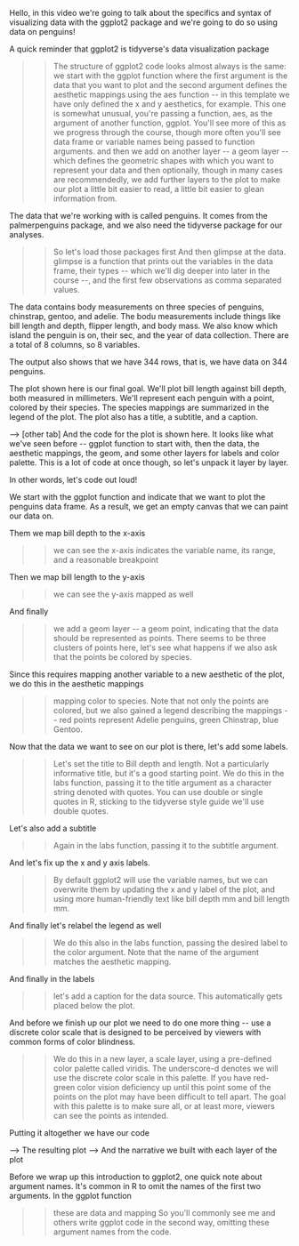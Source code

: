 Hello, in this video we're going to talk about the specifics and syntax of visualizing data with the ggplot2 package and we're going to do so using data on penguins! 

>>

A quick reminder that ggplot2 is tidyverse's data visualization package

>> The structure of ggplot2 code looks almost always is the same: 
>> we start with the ggplot function 
>> where the first argument is the data that you want to plot
>> and the second argument defines the aesthetic mappings using the aes function -- in this template we have only defined the x and y aesthetics, for example. This one is somewhat unusual, you're passing a function, aes, as the argument of another function, ggplot. You'll see more of this as we progress through the course, though more often you'll see data frame or variable names being passed to function arguments.
>> and then we add on another layer -- a geom layer -- which defines the geometric shapes with which you want to represent your data 
>> and then optionally, though in many cases are recommendedly, we add further layers to the plot to make our plot a little bit easier to read, a little bit easier to glean information from.

>>

The data that we're working with is called penguins. It comes from the palmerpenguins package, and we also need the tidyverse package for our analyses.

>> So let's load those packages first
>> And then glimpse at the data. 
>> glimpse is a function that prints out the variables in the data frame, their types -- which we'll dig deeper into later in the course --, and the first few observations as comma separated values.

The data contains body measurements on three species of penguins, chinstrap, gentoo, and adelie. The bodu measurements include things like bill length and depth, flipper length, and body mass. We also know which island the penguin is on, their sec, and the year of data collection. There are a total of 8 columns, so 8 variables.

The output also shows that we have 344 rows, that is, we have data on 344 penguins.

>>

The plot shown here is our final goal. We'll plot bill length against bill depth, both measured in millimeters. We'll represent each penguin with a point, colored by their species. The species mappings are summarized in the legend of the plot. The plot also has a title, a subtitle, and a caption.

--> [other tab] And the code for the plot is shown here. It looks like what we've seen before -- ggplot function to start with, then the data, the aesthetic mappings, the geom, and some other layers for labels and color palette. This is a lot of code at once though, so let's unpack it layer by layer.

>>

In other words, let's code out loud!

>>

We start with the ggplot function and indicate that we want to plot the penguins data frame. As a result, we get an empty canvas that we can paint our data on.

>>

Them we map bill depth to the x-axis 
>> we can see the x-axis indicates the variable name, its range, and a reasonable breakpoint

>>

Then we map bill length to the y-axis
>> we can see the y-axis mapped as well

>>

And finally
>> we add a geom layer -- a geom point, indicating that the data should be represented as points. There seems to be three clusters of points here, let's see what happens if we also ask that the points be colored by species.

>>

Since this requires mapping another variable to a new aesthetic of the plot, we do this in the aesthetic mappings
>> mapping color to species. Note that not only the points are colored, but we also gained a legend describing the mappings -- red points represent Adelie penguins, green Chinstrap, blue Gentoo.

>>

Now that the data we want to see on our plot is there, let's add some labels.

>> Let's set the title to Bill depth and length. Not a particularly informative title, but it's a good starting point. We do this in the labs function, passing it to the title argument as a character string denoted with quotes. You can use double or single quotes in R, sticking to the tidyverse style guide we'll use double quotes.

>>

Let's also add a subtitle

>> Again in the labs function, passing it to the subtitle argument.

>>

And let's fix up the x and y axis labels.

>> By default ggplot2 will use the variable names, but we can overwrite them by updating the x and y label of the plot, and using more human-friendly text like bill depth mm and bill length mm.

>>

And finally let's relabel the legend as well

>> We do this also in the labs function, passing the desired label to the color argument. Note that the name of the argument matches the aesthetic mapping.

>>

And finally in the labels

>> let's add a caption for the data source. This automatically gets placed below the plot.

>>

And before we finish up our plot we need to do one more thing -- use a discrete color scale that is designed to be perceived by viewers with common forms of color blindness. 

>> We do this in a new layer, a scale layer, using a pre-defined color palette called viridis. The underscore-d denotes we will use the discrete color scale in this palette. If you have red-green color vision deficiency up until this point some of the points on the plot may have been difficult to tell apart. The goal with this palette is to make sure all, or at least more, viewers can see the points as intended.

>>

Putting it altogether we have our code

--> The resulting plot
--> And the narrative we built with each layer of the plot

>>

Before we wrap up this introduction to ggplot2, one quick note about argument names. It's common in R to omit the names of the first two arguments. In the ggplot function

>> these are data and mapping
>> So you'll commonly see me and others write ggplot code in the second way, omitting these argument names from the code.
